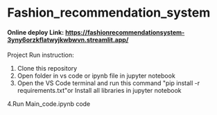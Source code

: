 # Fashion_recommendation_system

#### Online deploy Link: https://fashionrecommendationsystem-3yny6orzkflatwyjkwbwvn.streamlit.app/

Project Run instruction:
1. Clone this repository
2. Open folder in vs code or ipynb file in jupyter notebook
3. Open the VS Code terminal and run this command "pip install -r requirements.txt"or Install all libraries in jupyter notebook

 4.Run Main_code.ipynb code


